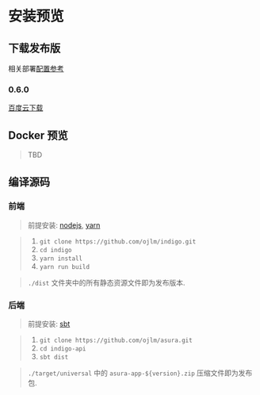 # 安装预览

## 下载发布版

相关部署[配置参考](./configuration)

### 0.6.0

[百度云下载](https://pan.baidu.com/s/1Eh51T3qY2kV0i5h2TU2wdg)

## Docker 预览

> TBD

## 编译源码

### 前端

> 前提安装: [nodejs](https://nodejs.org/en/), [yarn](https://yarnpkg.com/zh-Hans/docs/install)

> 1. `git clone https://github.com/ojlm/indigo.git`
> 2. `cd indigo`
> 3. `yarn install`
> 4. `yarn run build`

> `./dist` 文件夹中的所有静态资源文件即为发布版本.

### 后端

> 前提安装: [sbt](https://www.scala-sbt.org/download.html)

> 1. `git clone https://github.com/ojlm/asura.git`
> 2. `cd indigo-api`
> 3. `sbt dist`

> `./target/universal` 中的 `asura-app-${version}.zip` 压缩文件即为发布包.
